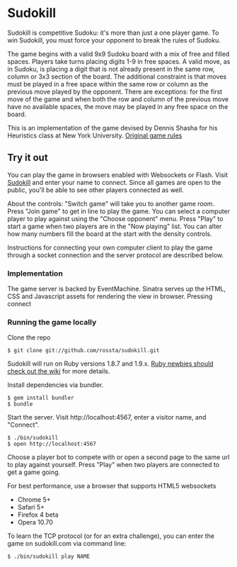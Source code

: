 # Sudokill #

Sudokill is competitive Sudoku: it's more than just a one player game. To win Sudokill, you must force your opponent to break the rules of Sudoku.

The game begins with a valid 9x9 Sudoku board with a mix of free and filled spaces. Players take turns placing digits 1-9 in free spaces. A valid move, as in Sudoku, is placing a digit that is not already present in the same row, column or 3x3 section of the board. The additional constraint is that moves must be played in a free space within the same row or column as the previous move played by the opponent. There are exceptions: for the first move of the game and when both the row and column of the previous move have no available spaces, the move may be played in any free space on the board.

This is an implementation of the game devised by Dennis Shasha for his Heuristics class at New York University. [Original game rules](http://www.cs.nyu.edu/courses/fall10/G22.2965-001/sudokill.html)


## Try it out ##

You can play the game in browsers enabled with Websockets or Flash. Visit [Sudokill](http://rossta.github.com/sudokill) and enter your name to connect. Since all games are open to the public, you'll be able to see other players connected as well.

About the controls: "Switch game" will take you to another game room. Press "Join game" to get in line to play the game. You can select a computer player to play against using the "Choose opponent" menu. Press "Play" to start a game when two players are in the "Now playing" list. You can alter how many numbers fill the board at the start with the density controls.

Instructions for connecting your own computer client to play the game through a socket connection and the server protocol are described below.


### Implementation ###

The game server is backed by EventMachine. Sinatra serves up the HTML, CSS and Javascript assets for rendering the view in browser. Pressing connect


### Running the game locally ###

Clone the repo

	$ git clone git://github.com/rossta/sudokill.git

Sudokill will run on Ruby versions 1.8.7 and 1.9.x. [Ruby newbies should check out the wiki]([[Setup-for-Ruby-Newbies]]) for more details. 

Install dependencies via bundler. 
	
	$ gem install bundler
	$ bundle

Start the server. Visit http://localhost:4567, enter a visitor name, and "Connect".

	$ ./bin/sudokill
	$ open http://localhost:4567 

Choose a player bot to compete with or open a second page to the same url to play against yourself. Press "Play" when two players are connected to get a game going.

For best performance, use a browser that supports HTML5 websockets

* Chrome 5+
* Safari 5+
* Firefox 4 beta
* Opera 10.70

To learn the TCP protocol (or for an extra challenge), you can enter the game on sudokill.com via command line:

	$ ./bin/sudokill play NAME
